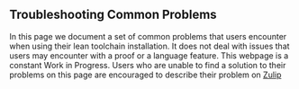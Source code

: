 ## Troubleshooting Common Problems

In this page we document a set of common problems that users encounter when using their lean toolchain installation. It does not deal with issues that users may encounter with a proof or a language feature. This webpage is a constant Work in Progress. Users who are unable to find a solution to their problems on this page are encouraged to describe their problem on [Zulip](https://leanprover.zulipchat.com/)

